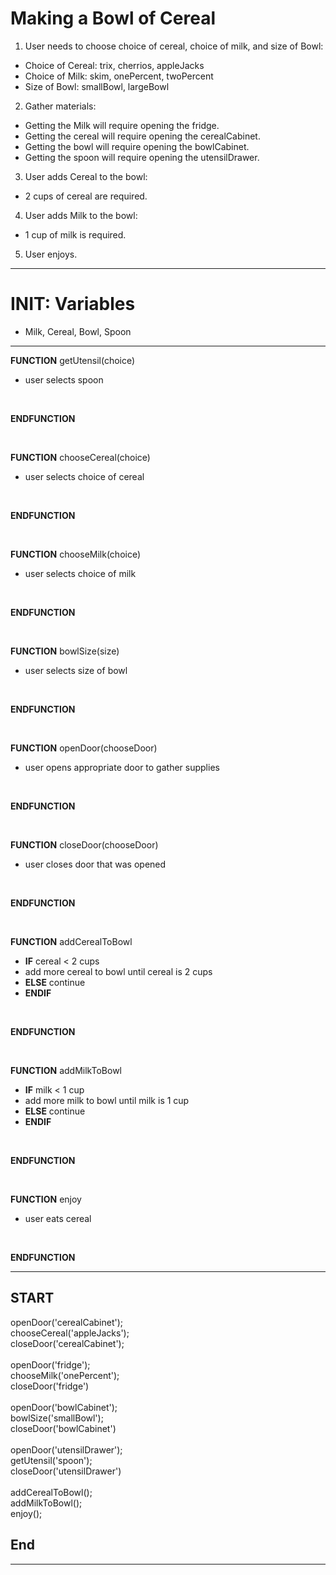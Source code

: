 # Making a Bowl of Cereal

1. User needs to choose choice of cereal, choice of milk, and size of Bowl:
* Choice of Cereal: trix, cherrios, appleJacks
* Choice of Milk: skim, onePercent, twoPercent
* Size of Bowl: smallBowl, largeBowl

2. Gather materials:
* Getting the Milk will require opening the fridge.
* Getting the cereal will require opening the cerealCabinet.
* Getting the bowl will require opening the bowlCabinet.
* Getting the spoon will require opening the utensilDrawer.

3. User adds Cereal to the bowl:
* 2 cups of cereal are required.

4. User adds Milk to the bowl:
* 1 cup of milk is required.

5. User enjoys. 

<hr>

# INIT: Variables 
* Milk, Cereal, Bowl, Spoon

<hr>

**FUNCTION** getUtensil(choice)
* user selects spoon 
<br>

**ENDFUNCTION**

<br>


**FUNCTION** chooseCereal(choice)
* user selects choice of cereal 
<br>

**ENDFUNCTION**

<br>

**FUNCTION** chooseMilk(choice)
* user selects choice of milk
<br>

**ENDFUNCTION**

<br>

**FUNCTION** bowlSize(size)
* user selects size of bowl
<br>

**ENDFUNCTION**

<br>

**FUNCTION** openDoor(chooseDoor)
* user opens appropriate door to gather supplies
<br>

**ENDFUNCTION**

<br>

**FUNCTION** closeDoor(chooseDoor)
* user closes door that was opened
<br>

**ENDFUNCTION**

<br>

**FUNCTION** addCerealToBowl
* **IF** cereal < 2 cups
* add more cereal to bowl until cereal is 2 cups
* **ELSE** continue 
* **ENDIF**
<br>

**ENDFUNCTION**

<br>

**FUNCTION** addMilkToBowl
* **IF** milk < 1 cup
* add more milk to bowl until milk is 1 cup
* **ELSE** continue
* **ENDIF**
<br>

**ENDFUNCTION**

<br>

**FUNCTION** enjoy
* user eats cereal
<br>

**ENDFUNCTION**

<hr>

## START

openDoor('cerealCabinet'); <br>
chooseCereal('appleJacks'); <br>
closeDoor('cerealCabinet'); <br>
<br>
openDoor('fridge'); <br>
chooseMilk('onePercent'); <br>
closeDoor('fridge') <br>
<br>
openDoor('bowlCabinet'); <br>
bowlSize('smallBowl'); <br>
closeDoor('bowlCabinet') <br>
<br>
openDoor('utensilDrawer'); <br>
getUtensil('spoon'); <br>
closeDoor('utensilDrawer') <br>
<br>
addCerealToBowl(); <br>
addMilkToBowl(); <br>
enjoy(); <br>

## End

<hr>



    




